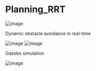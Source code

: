 # Planning_RRT
![image](https://user-images.githubusercontent.com/90351952/185041817-2e571bfc-8ffc-4cca-b4f5-3068884dcb5e.png)


Dynamic obstacle avoidance in real-time


![image](https://user-images.githubusercontent.com/90351952/185041873-38ad37c6-4ea5-4568-9718-782dfd6e6b94.png)
![image](https://user-images.githubusercontent.com/90351952/185041897-6a644cf6-5d8c-4c09-bb2c-387b87794a69.png)


Gazebo simulation 


![image](https://user-images.githubusercontent.com/90351952/185041987-913b2b26-3fad-4109-9229-1616a5ac6497.png)
